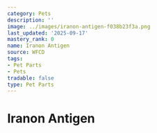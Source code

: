 ```yaml
---
category: Pets
description: ''
image: ../images/iranon-antigen-f038b23f3a.png
last_updated: '2025-09-17'
mastery_rank: 0
name: Iranon Antigen
source: WFCD
tags:
- Pet Parts
- Pets
tradable: false
type: Pet Parts
---
```


# Iranon Antigen

